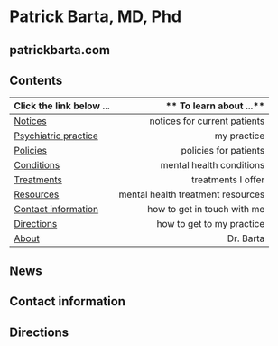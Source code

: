 # Patrick Barta, MD, Phd
## patrickbarta.com

## Contents
| **Click the link below ...** | ** To learn about ...** |
|:---------------------|-----------------------:|
| [Notices](#notices) | notices for current patients|
| [Psychiatric practice](practice.md) | my practice |
| [Policies](policies.md) | policies for patients |
| [Conditions](conditions.md) | mental health conditions |
| [Treatments](treatments.md) | treatments I offer |
| [Resources](resources.md) | mental health treatment resources |
| [Contact information](#contact-information) | how to get in touch with me |
| [Directions](directions.md) | how to get to my practice |
| [About](about.md) | Dr. Barta |

##  News

## Contact information

## Directions